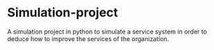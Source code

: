 # Simulation-project
A simulation project in python to simulate a service system in order to deduce how to improve the services of the organization.
